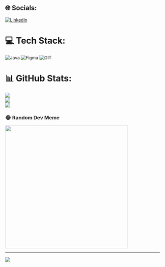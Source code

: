 
## 🌐 Socials:
[![LinkedIn](https://img.shields.io/badge/LinkedIn-%230077B5.svg?logo=linkedin&logoColor=white)](https://linkedin.com/in/iremnur-omgen) 

# 💻 Tech Stack:
![Java](https://img.shields.io/badge/java-%23ED8B00.svg?style=plastic&logo=openjdk&logoColor=white) ![Figma](https://img.shields.io/badge/figma-%23F24E1E.svg?style=plastic&logo=figma&logoColor=white) ![GIT](https://img.shields.io/badge/Git-fc6d26?style=plastic&logo=git&logoColor=white)
# 📊 GitHub Stats:
![](https://github-readme-stats.vercel.app/api?username=iremnuromgen&theme=radical&hide_border=false&include_all_commits=false&count_private=false)<br/>
![](https://github-readme-streak-stats.herokuapp.com/?user=iremnuromgen&theme=radical&hide_border=false)<br/>
![](https://github-readme-stats.vercel.app/api/top-langs/?username=iremnuromgen&theme=radical&hide_border=false&include_all_commits=false&count_private=false&layout=compact)

### 😂 Random Dev Meme
<img src='https://randommeme-five.vercel.app/' style="height: 400px;"/>

---
[![](https://visitcount.itsvg.in/api?id=iremnuromgen&icon=2&color=10)](https://visitcount.itsvg.in)

<!-- Proudly created with GPRM ( https://gprm.itsvg.in ) -->
